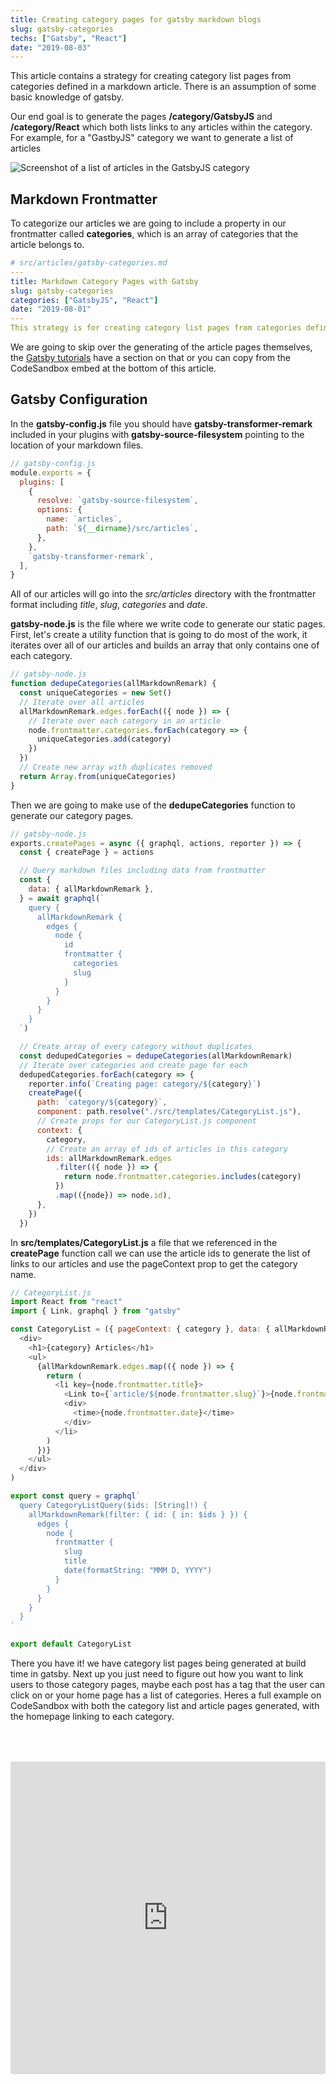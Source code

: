 ```yaml
---
title: Creating category pages for gatsby markdown blogs
slug: gatsby-categories
techs: ["Gatsby", "React"]
date: "2019-08-03"
---
```


This article contains a strategy for creating category list pages from categories defined in a markdown article. There is an assumption of some basic knowledge of gatsby.

Our end goal is to generate the pages **/category/GatsbyJS** and **/category/React** which both lists links to any articles within the category. For example, for a "GastbyJS" category we want to generate a list of articles

![Screenshot of a list of articles in the GatsbyJS category](./gatsby-categories.png)

## Markdown Frontmatter

To categorize our articles we are going to include a property in our frontmatter called **categories**, which is an array of categories that the article belongs to.

```yaml
# src/articles/gatsby-categories.md
---
title: Markdown Category Pages with Gatsby
slug: gatsby-categories
categories: ["GatsbyJS", "React"]
date: "2019-08-01"
---
This strategy is for creating category list pages from categories defined in markdown frontmatter...
```

We are going to skip over the generating of the article pages themselves, the [Gatsby tutorials](https://www.gatsbyjs.org/tutorial/part-seven/#creating-pages) have a section on that or you can copy from the CodeSandbox embed at the bottom of this article.

## Gatsby Configuration

In the **gatsby-config.js** file you should have **gatsby-transformer-remark** included in your plugins with **gatsby-source-filesystem** pointing to the location of your markdown files.

```js
// gatsby-config.js
module.exports = {
  plugins: [
    {
      resolve: `gatsby-source-filesystem`,
      options: {
        name: `articles`,
        path: `${__dirname}/src/articles`,
      },
    },
    `gatsby-transformer-remark`,
  ],
}
```

All of our articles will go into the _src/articles_ directory with the frontmatter format including _title_, _slug_, _categories_ and _date_.

**gatsby-node.js** is the file where we write code to generate our static pages. First, let's create a utility function that is going to do most of the work, it iterates over all of our articles and builds an array that only contains one of each category.

```js
// gatsby-node.js
function dedupeCategories(allMarkdownRemark) {
  const uniqueCategories = new Set()
  // Iterate over all articles
  allMarkdownRemark.edges.forEach(({ node }) => {
    // Iterate over each category in an article
    node.frontmatter.categories.forEach(category => {
      uniqueCategories.add(category)
    })
  })
  // Create new array with duplicates removed
  return Array.from(uniqueCategories)
}
```

Then we are going to make use of the **dedupeCategories** function to generate our category pages.

```js
// gatsby-node.js
exports.createPages = async ({ graphql, actions, reporter }) => {
  const { createPage } = actions

  // Query markdown files including data from frontmatter
  const {
    data: { allMarkdownRemark },
  } = await graphql(`
    query {
      allMarkdownRemark {
        edges {
          node {
            id
            frontmatter {
              categories
              slug
            }
          }
        }
      }
    }
  `)

  // Create array of every category without duplicates
  const dedupedCategories = dedupeCategories(allMarkdownRemark)
  // Iterate over categories and create page for each
  dedupedCategories.forEach(category => {
    reporter.info(`Creating page: category/${category}`)
    createPage({
      path: `category/${category}`,
      component: path.resolve("./src/templates/CategoryList.js"),
      // Create props for our CategoryList.js component
      context: {
        category,
        // Create an array of ids of articles in this category
        ids: allMarkdownRemark.edges
          .filter(({ node }) => {
            return node.frontmatter.categories.includes(category)
          })
          .map(({node}) => node.id),
      },
    })
  })
```

In **src/templates/CategoryList.js** a file that we referenced in the **createPage** function call we can use the article ids to generate the list of links to our articles and use the pageContext prop to get the category name.

```js
// CategoryList.js
import React from "react"
import { Link, graphql } from "gatsby"

const CategoryList = ({ pageContext: { category }, data: { allMarkdownRemark } }) => (
  <div>
    <h1>{category} Articles</h1>
    <ul>
      {allMarkdownRemark.edges.map(({ node }) => {
        return (
          <li key={node.frontmatter.title}>
            <Link to={`article/${node.frontmatter.slug}`}>{node.frontmatter.title}</Link>
            <div>
              <time>{node.frontmatter.date}</time>
            </div>
          </li>
        )
      })}
    </ul>
  </div>
)

export const query = graphql`
  query CategoryListQuery($ids: [String]!) {
    allMarkdownRemark(filter: { id: { in: $ids } }) {
      edges {
        node {
          frontmatter {
            slug
            title
            date(formatString: "MMM D, YYYY")
          }
        }
      }
    }
  }
`

export default CategoryList
```

There you have it! we have category list pages being generated at build time in gatsby. Next up you just need to figure out how you want to link users to those category pages, maybe each post has a tag that the user can click on or your home page has a list of categories. Heres a full example on CodeSandbox with both the category list and article pages generated, with the homepage linking to each category.

<!-- TODO: Get oembed plugin working for codesandbox -->
<iframe src="https://codesandbox.io/embed/markdown-category-pages-with-gatsby-gkypv?fontsize=14" title="Category Pages with Gatsby" allow="geolocation; microphone; camera; midi; vr; accelerometer; gyroscope; payment; ambient-light-sensor; encrypted-media" style="width:100%; height:500px; border:0; border-radius: 4px; overflow:hidden; margin-top: 50px" sandbox="allow-modals allow-forms allow-popups allow-scripts allow-same-origin"></iframe>
